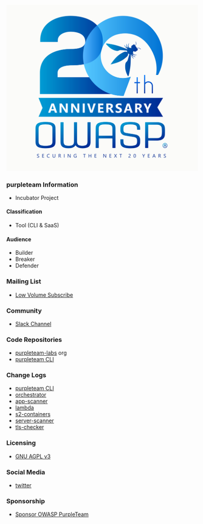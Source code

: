 [![OWASP 20th Anniversary Image](assets/images/OWASP-20th.jpeg)](https://20thanniversary.owasp.org/)

### purpleteam Information

* <i class="fas fa-egg" style="font-size: 1em; color:#A569BD;"></i>
  <span style="font-size: 1em;">Incubator Project</span>

#### Classification

* <i class="fas fa-tools" style="color:#A569BD;"></i> Tool (CLI & SaaS)

#### Audience

* <i class="fas fa-toolbox" style="color:#A569BD;"></i> Builder
* <i class="fas fa-hammer" style="color:red;"></i> Breaker
* <i class="fas fa-shield-alt" style="color:blue;"></i> Defender

<!--

### Documentation

* <i class="fas fa-book" style="color:#A569BD;"></i> <a href="https://purpleteam-labs.com/doc/" target="_blank">Documentation</a>

-->

### Mailing List

* <i class="fas fa-mail-bulk" style="color:#A569BD;"></i> [Low Volume Subscribe](https://binarymist.io/blog)

### Community

* <i class="fab fa-slack" style="color:#A569BD;"></i> [Slack Channel](https://owasp.slack.com/messages/project-purpleteam)

### Code Repositories

* <i class="fab fa-github" style="color:#A569BD;"></i> [purpleteam-labs](https://github.com/purpleteam-labs) org
* <i class="fab fa-github" style="color:#A569BD;"></i> [purpleteam CLI](https://github.com/purpleteam-labs/purpleteam)

### Change Logs

* <i class="fas fa-ship" style="color:#A569BD;"></i> [purpleteam CLI](https://github.com/purpleteam-labs/purpleteam/releases)
* <i class="fas fa-ship" style="color:#A569BD;"></i> [orchestrator](https://github.com/purpleteam-labs/purpleteam-orchestrator/releases)
* <i class="fas fa-ship" style="color:#A569BD;"></i> [app-scanner](https://github.com/purpleteam-labs/purpleteam-app-scanner/releases)
* <i class="fas fa-ship" style="color:#A569BD;"></i> [lambda](https://github.com/purpleteam-labs/purpleteam-lambda/releases)
* <i class="fas fa-ship" style="color:#A569BD;"></i> [s2-containers](https://github.com/purpleteam-labs/purpleteam-s2-containers/releases)
* <i class="fas fa-ship" style="color:#A569BD;"></i> [server-scanner](https://github.com/purpleteam-labs/purpleteam-server-scanner/releases)
* <i class="fas fa-ship" style="color:#A569BD;"></i> [tls-checker](https://github.com/purpleteam-labs/purpleteam-tls-checker/releases)

### Licensing

* <i class="fas fa-id-badge" style="color:#A569BD;"></i> [GNU AGPL v3](https://github.com/purpleteam-labs/purpleteam/blob/main/LICENSE.md)

### Social Media

* <i class="fab fa-twitter" style="color:#A569BD;"></i> <a href="https://twitter.com/OWASPPurpleTeam" target="_blank">twitter</a>

### Sponsorship

* <i class="fas fa-funnel-dollar" style="color:#A569BD;"></i> <a href="https://owasp.org/donate/?reponame=www-project-purpleteam&title=OWASP+purpleteam" target="_blank">Sponsor OWASP PurpleTeam</a>

<!--

### Resources

* <i class="fas fa-blog" style="color:#A569BD;"></i> [BinaryMist Blog](https://binarymist.io/blog)
* <i class="fas fa-book" style="color:#A569BD;"></i> [BinaryMist Books](https://binarymist.io/publication/kims-selected-publications/)

-->


